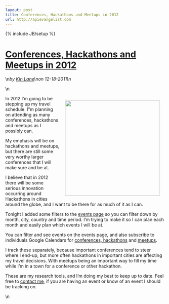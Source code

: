 ```yaml
---
layout: post
title: Conferences, Hackathons and Meetups in 2012
url: http://apievangelist.com
---
```

{% include JB/setup %}<h1 class="title"><a href="#" rel="bookmark" title="Conferences, Hackathons and Meetups in 2012">Conferences, Hackathons and Meetups in 2012</a></h1>\n<i><span class="small">by</span> <a href="https://plus.google.com/106460238807821851374" rel="author">Kin Lane</a>\n<span class="small">on</span> <span class="post-date">12-18-2011</span>\n</i><p></p>\n<p><a href="http://thinkspace.com/5-reasons-to-attend-a-hackathon/" target="_blank"><img style="padding: 15px;" src="http://kinlane-productions.s3.amazonaws.com/api-evangelist/tag-cloud-hackathon.png" alt="" width="300" align="right" /></a></p>
<p>In 2012 I&rsquo;m going to be stepping up my travel schedule.  I&rdquo;m planning on attending as many conferences, hackathons and meetups as I possibly can.</p>
<p>My emphasis will be on hackathons and meetups, but there are still some very worthy larger conferences that I will make sure and be at.</p>
<p>I believe that in 2012 there will be some serious innovation occurring around Hackathons in cities around the globe, and I want to be there for as much of it as I can.</p>
<p>Tonight I added some filters to the <a title="events page" href="http://www.apievangelist.com/events/">events page</a> so you can filter down by month, city, country	 and time period.  I&rsquo;m trying to make it so I can plan each month and easily plan which events I will be at.</p>
<p>You can filter and see events on the events page, and also subscribe to individuals Google Calendars for <a title="conference" href="http://www.apievangelist.com/events_conference_calendar.php">conferences, </a><a title="hackathons" href="http://www.apievangelist.com/events_hackathon_calendar.php">hackathons</a><span> and </span><a title="meetups" href="http://www.apievangelist.com/events_meetups_calendar.php">meetups</a>.</p>
<p>I track these separately, because important conferences tend to steer where I end-up, but more often hackathons in important cities are affecting my travel decisions.  With meetups being an important way to fill my time while I&rsquo;m in a town for a conference or other hackathon.</p>
<p>These are my research tools, and I&rsquo;m doing my best to keep up to date.  Feel free to <a title="Contact Me" href="http://www.apievangelist.com/contact.php">contact me</a>, if you are having an event or know of an event I should be tracking on.</p>\n